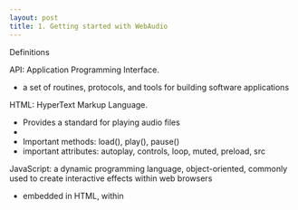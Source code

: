 ```yaml
---
layout: post
title: 1. Getting started with WebAudio
---
```


Definitions

API: Application Programming Interface.
- a set of routines, protocols, and tools for building software applications

HTML: HyperText Markup Language.
- Provides a standard for playing audio files
- <audio> tag specifies a standard way to embed audio in a web page
- Important methods: load(), play(), pause()
- important attributes: autoplay, controls, loop, muted, preload, src
	

JavaScript: a dynamic programming language, object-oriented, commonly used to create interactive effects within web browsers
- embedded in HTML, within <script> tags

AudioContext:

LINKS:
http://www.w3schools.com/htmL/html5_audio.asp

